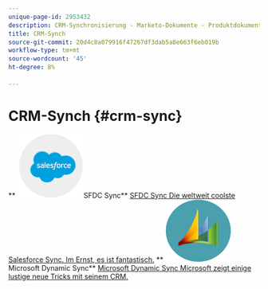```yaml
---
unique-page-id: 2953432
description: CRM-Synchronisierung - Marketo-Dokumente - Produktdokumentation
title: CRM-Synch
source-git-commit: 20d4c8a079916f47267df3dab5a8e663f6eb019b
workflow-type: tm+mt
source-wordcount: '45'
ht-degree: 8%

---
```



# CRM-Synch {#crm-sync}

** ![SFDC Sync](assets/sfdc.png)SFDC Sync** [SFDC Sync Die weltweit coolste Salesforce Sync. Im Ernst, es ist fantastisch.](https://docs.marketo.com/display/DOCS/Salesforce+Sync)     ** ![Microsoft Dynamic Sync](assets/dynamics.png)Microsoft Dynamic Sync** [Microsoft Dynamic Sync Microsoft zeigt einige lustige neue Tricks mit seinem CRM.](https://docs.marketo.com/display/DOCS/Microsoft+Dynamics+Sync)